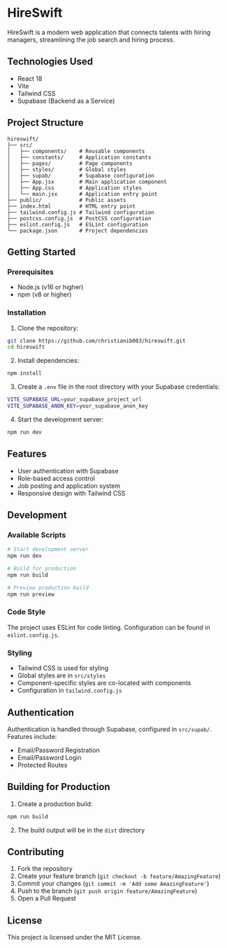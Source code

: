 # HireSwift

HireSwift is a modern web application that connects talents with hiring managers, streamlining the job search and hiring process.

## Technologies Used

- React 18
- Vite
- Tailwind CSS
- Supabase (Backend as a Service)

## Project Structure

```
hireswift/
├── src/
│   ├── components/    # Reusable components
│   ├── constants/     # Application constants
│   ├── pages/         # Page components
│   ├── styles/        # Global styles
│   ├── supab/         # Supabase configuration
│   ├── App.jsx        # Main application component
│   ├── App.css        # Application styles
│   └── main.jsx       # Application entry point
├── public/            # Public assets
├── index.html         # HTML entry point
├── tailwind.config.js # Tailwind configuration
├── postcss.config.js  # PostCSS configuration
├── eslint.config.js   # ESLint configuration
└── package.json       # Project dependencies
```

## Getting Started

### Prerequisites

- Node.js (v16 or higher)
- npm (v8 or higher)

### Installation

1. Clone the repository:
```bash
git clone https://github.com/christianib003/hireswift.git
cd hireswift
```

2. Install dependencies:
```bash
npm install
```

3. Create a `.env` file in the root directory with your Supabase credentials:
```bash
VITE_SUPABASE_URL=your_supabase_project_url
VITE_SUPABASE_ANON_KEY=your_supabase_anon_key
```

4. Start the development server:
```bash
npm run dev
```

## Features

- User authentication with Supabase
- Role-based access control
- Job posting and application system
- Responsive design with Tailwind CSS

## Development

### Available Scripts

```bash
# Start development server
npm run dev

# Build for production
npm run build

# Preview production build
npm run preview
```

### Code Style

The project uses ESLint for code linting. Configuration can be found in `eslint.config.js`.

### Styling

- Tailwind CSS is used for styling
- Global styles are in `src/styles`
- Component-specific styles are co-located with components
- Configuration in `tailwind.config.js`

## Authentication

Authentication is handled through Supabase, configured in `src/supab/`. Features include:
- Email/Password Registration
- Email/Password Login
- Protected Routes

## Building for Production

1. Create a production build:
```bash
npm run build
```

2. The build output will be in the `dist` directory

## Contributing

1. Fork the repository
2. Create your feature branch (`git checkout -b feature/AmazingFeature`)
3. Commit your changes (`git commit -m 'Add some AmazingFeature'`)
4. Push to the branch (`git push origin feature/AmazingFeature`)
5. Open a Pull Request

## License

This project is licensed under the MIT License.
